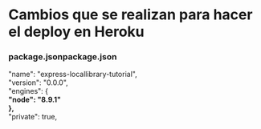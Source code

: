# Cambios que se realizan para hacer el deploy en Heroku
### package.jsonpackage.json
"name": "express-locallibrary-tutorial",  
"version": "0.0.0",  
"engines": {  
**"node": "8.9.1"  
},**  
"private": true,  
  
  
